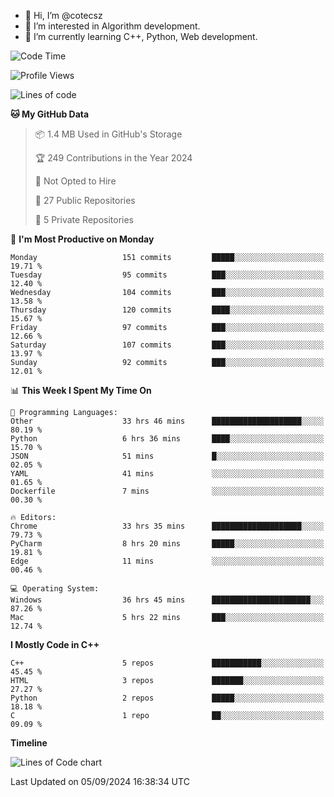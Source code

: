 - 👋 Hi, I’m @cotecsz
- 👀 I’m interested in Algorithm development.
- 🌱 I’m currently learning C++, Python, Web development.

<!---
cotecsz/cotecsz is a ✨ special ✨ repository because its `README.md` (this file) appears on your GitHub profile.
You can click the Preview link to take a look at your changes.
--->

<!--START_SECTION:waka-->
![Code Time](http://img.shields.io/badge/Code%20Time-1%2C665%20hrs%2055%20mins-blue)

![Profile Views](http://img.shields.io/badge/Profile%20Views-0-blue)

![Lines of code](https://img.shields.io/badge/From%20Hello%20World%20I%27ve%20Written-1.2%20million%20lines%20of%20code-blue)

**🐱 My GitHub Data** 

> 📦 1.4 MB Used in GitHub's Storage 
 > 
> 🏆 249 Contributions in the Year 2024
 > 
> 🚫 Not Opted to Hire
 > 
> 📜 27 Public Repositories 
 > 
> 🔑 5 Private Repositories 
 > 
📅 **I'm Most Productive on Monday** 

```text
Monday                   151 commits         █████░░░░░░░░░░░░░░░░░░░░   19.71 % 
Tuesday                  95 commits          ███░░░░░░░░░░░░░░░░░░░░░░   12.40 % 
Wednesday                104 commits         ███░░░░░░░░░░░░░░░░░░░░░░   13.58 % 
Thursday                 120 commits         ████░░░░░░░░░░░░░░░░░░░░░   15.67 % 
Friday                   97 commits          ███░░░░░░░░░░░░░░░░░░░░░░   12.66 % 
Saturday                 107 commits         ███░░░░░░░░░░░░░░░░░░░░░░   13.97 % 
Sunday                   92 commits          ███░░░░░░░░░░░░░░░░░░░░░░   12.01 % 
```


📊 **This Week I Spent My Time On** 

```text
💬 Programming Languages: 
Other                    33 hrs 46 mins      ████████████████████░░░░░   80.19 % 
Python                   6 hrs 36 mins       ████░░░░░░░░░░░░░░░░░░░░░   15.70 % 
JSON                     51 mins             █░░░░░░░░░░░░░░░░░░░░░░░░   02.05 % 
YAML                     41 mins             ░░░░░░░░░░░░░░░░░░░░░░░░░   01.65 % 
Dockerfile               7 mins              ░░░░░░░░░░░░░░░░░░░░░░░░░   00.30 % 

🔥 Editors: 
Chrome                   33 hrs 35 mins      ████████████████████░░░░░   79.73 % 
PyCharm                  8 hrs 20 mins       █████░░░░░░░░░░░░░░░░░░░░   19.81 % 
Edge                     11 mins             ░░░░░░░░░░░░░░░░░░░░░░░░░   00.46 % 

💻 Operating System: 
Windows                  36 hrs 45 mins      ██████████████████████░░░   87.26 % 
Mac                      5 hrs 22 mins       ███░░░░░░░░░░░░░░░░░░░░░░   12.74 % 
```

**I Mostly Code in C++** 

```text
C++                      5 repos             ███████████░░░░░░░░░░░░░░   45.45 % 
HTML                     3 repos             ███████░░░░░░░░░░░░░░░░░░   27.27 % 
Python                   2 repos             █████░░░░░░░░░░░░░░░░░░░░   18.18 % 
C                        1 repo              ██░░░░░░░░░░░░░░░░░░░░░░░   09.09 % 
```



**Timeline**

![Lines of Code chart](https://raw.githubusercontent.com/cotecsz/cotecsz/master/assets/bar_graph.png)


 Last Updated on 05/09/2024 16:38:34 UTC
<!--END_SECTION:waka-->
